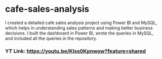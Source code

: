 # cafe-sales-analysis
I created a detailed cafe sales analysis project using Power BI and MySQL, which helps in understanding sales patterns and making better business decisions.
I built the dashboard in Power BI, wrote the queries in MySQL, and included all the queries in the repository.
### YT Link: https://youtu.be/Klss0Kpnwow?feature=shared
